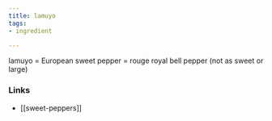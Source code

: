 ```yaml
---
title: lamuyo
tags:
- ingredient

---
```

lamuyo = European sweet pepper = rouge royal bell pepper (not as sweet or large)

### Links

* [[sweet-peppers]]
